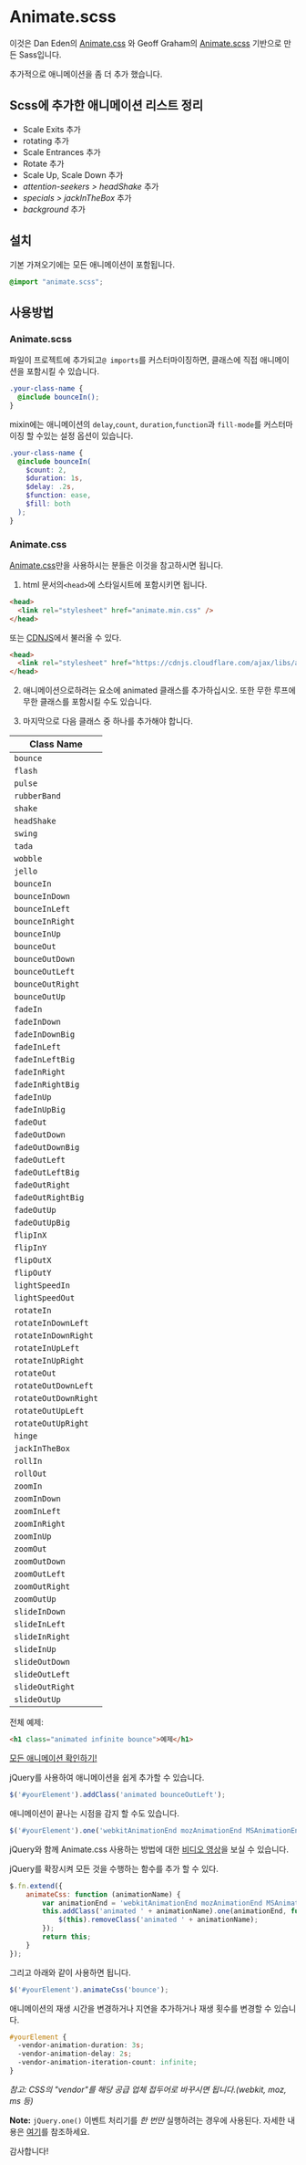 # Animate.scss #

이것은 Dan Eden의 [Animate.css](http://daneden.github.io/animate.css/) 와 Geoff Graham의 [Animate.scss](https://github.com/geoffgraham/animate.scss) 기반으로 만든 Sass입니다.

추가적으로 애니메이션을 좀 더 추가 했습니다.

## Scss에 추가한 애니메이션 리스트 정리 ##
+ Scale Exits 추가
+ rotating 추가
+ Scale Entrances 추가
+ Rotate 추가
+ Scale Up, Scale Down 추가
+ *attention-seekers > headShake* 추가
+ *specials > jackInTheBox* 추가
+ *background* 추가


## 설치
기본 가져오기에는 모든 애니메이션이 포함됩니다.
```scss
@import "animate.scss";
```


## 사용방법

### Animate.scss
파일이 프로젝트에 추가되고`@ imports`를 커스터마이징하면, 클래스에 직접 애니메이션을 포함시킬 수 있습니다.
```scss
.your-class-name {
  @include bounceIn();
}
```
mixin에는 애니메이션의 `delay`,`count`, `duration`,`function`과 `fill-mode`를 커스터마이징 할 수있는 설정 옵션이 있습니다.
```scss
.your-class-name {
  @include bounceIn(
    $count: 2,
    $duration: 1s,
    $delay: .2s,
    $function: ease,
    $fill: both
  );
}
```

### Animate.css
[Animate.css](http://daneden.github.io/animate.css/)만을 사용하시는 분들은 이것을 참고하시면 됩니다.
1. html 문서의`<head>`에 스타일시트에 포함시키면 됩니다.
```html
<head>
  <link rel="stylesheet" href="animate.min.css" />
</head>
```
또는 [CDNJS](https://cdnjs.com/libraries/animate.css)에서 불러올 수 있다.
```html
<head>
  <link rel="stylesheet" href="https://cdnjs.cloudflare.com/ajax/libs/animate.css/3.5.2/animate.min.css" />
</head>
```
2. 애니메이션으로하려는 요소에 animated 클래스를 추가하십시오.
또한 무한 루프에 무한 클래스를 포함시킬 수도 있습니다.

3. 마지막으로 다음 클래스 중 하나를 추가해야 합니다.

| ﻿Class Name |
|--------------------|
| `bounce` |
| `flash` |
| `pulse` |
| `rubberBand` |
| `shake` |
| `headShake` |
| `swing` |
| `tada` |
| `wobble` |
| `jello` |
| `bounceIn` |
| `bounceInDown` |
| `bounceInLeft` |
| `bounceInRight` |
| `bounceInUp` |
| `bounceOut` |
| `bounceOutDown` |
| `bounceOutLeft` |
| `bounceOutRight` |
| `bounceOutUp` |
| `fadeIn` |
| `fadeInDown` |
| `fadeInDownBig` |
| `fadeInLeft` |
| `fadeInLeftBig` |
| `fadeInRight` |
| `fadeInRightBig` |
| `fadeInUp` |
| `fadeInUpBig` |
| `fadeOut` |
| `fadeOutDown` |
| `fadeOutDownBig` |
| `fadeOutLeft` |
| `fadeOutLeftBig` |
| `fadeOutRight` |
| `fadeOutRightBig` |
| `fadeOutUp` |
| `fadeOutUpBig` |
| `flipInX` |
| `flipInY` |
| `flipOutX` |
| `flipOutY` |
| `lightSpeedIn` |
| `lightSpeedOut` |
| `rotateIn` |
| `rotateInDownLeft` |
| `rotateInDownRight` |
| `rotateInUpLeft` |
| `rotateInUpRight` |
| `rotateOut` |
| `rotateOutDownLeft` |
| `rotateOutDownRight` |
| `rotateOutUpLeft` |
| `rotateOutUpRight` |
| `hinge` |
| `jackInTheBox` |
| `rollIn` |
| `rollOut` |
| `zoomIn` |
| `zoomInDown` |
| `zoomInLeft` |
| `zoomInRight` |
| `zoomInUp` |
| `zoomOut` |
| `zoomOutDown` |
| `zoomOutLeft` |
| `zoomOutRight` |
| `zoomOutUp` |
| `slideInDown` |
| `slideInLeft` |
| `slideInRight` |
| `slideInUp` |
| `slideOutDown` |
| `slideOutLeft` |
| `slideOutRight` |
| `slideOutUp` |
전체 예제:
```html
<h1 class="animated infinite bounce">예제</h1>
```
[모든 애니메이션 확인하기!](https://daneden.github.io/animate.css/)


jQuery를 사용하여 애니메이션을 쉽게 추가할 수 있습니다.
```javascript
$('#yourElement').addClass('animated bounceOutLeft');
```
애니메이션이 끝나는 시점을 감지 할 수도 있습니다.
```javascript
$('#yourElement').one('webkitAnimationEnd mozAnimationEnd MSAnimationEnd oanimationend animationend', doSomething);
```
jQuery와 함께 Animate.css 사용하는 방법에 대한 [비디오 영상](https://www.youtube.com/watch?v=CBQGl6zokMs)을 보실 수 있습니다.

jQuery를 확장시켜 모든 것을 수행하는 함수를 추가 할 수 있다.
```javascript
$.fn.extend({
    animateCss: function (animationName) {
        var animationEnd = 'webkitAnimationEnd mozAnimationEnd MSAnimationEnd oanimationend animationend';
        this.addClass('animated ' + animationName).one(animationEnd, function() {
            $(this).removeClass('animated ' + animationName);
        });
        return this;
    }
});
```
그리고 아래와 같이 사용하면 됩니다.
```javascript
$('#yourElement').animateCss('bounce');
```
애니메이션의 재생 시간을 변경하거나 지연을 추가하거나 재생 횟수를 변경할 수 있습니다.
```css
#yourElement {
  -vendor-animation-duration: 3s;
  -vendor-animation-delay: 2s;
  -vendor-animation-iteration-count: infinite;
}
```
*참고: CSS의 "vendor"를 해당 공급 업체 접두어로 바꾸시면 됩니다.(webkit, moz, ms 등)*


**Note:** `jQuery.one()` 이벤트 처리기를 *한 번만* 실행하려는 경우에 사용된다. 자세한 내용은 [여기](http://api.jquery.com/one/)를 참조하세요.

감사합니다!
